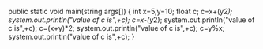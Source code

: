 
public static void main(string args[])
{
int x=5,y=10;
float c;
c=x+(y*2);
system.out.println("value of c is",+c);
c=x-(y*2);
system.out.println("value of c is",+c);
c=(x+y)*2;
system.out.println("value of c is",+c);
c=y%x;
system.out.println("value of c is",+c);
}
